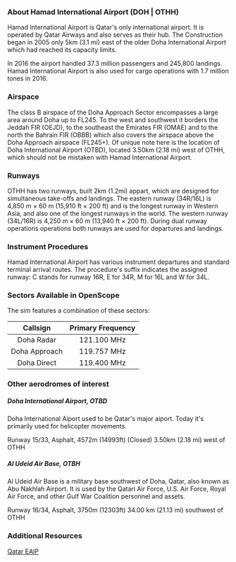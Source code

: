 ### About Hamad International Airport (DOH | OTHH)
Hamad International Airport is Qatar's only international airport. It is operated by Qatar Airways and also serves as their hub.
The Construction began in 2005 only 5km (3.1 mi) east of the older Doha International Airport which had reached its capacity limits.

In 2016 the airport handled 37.3 million passengers and 245,800 landings. Hamad International Airport is also used for cargo operations with 1.7 million tones in 2016.


### Airspace
The class B airspace of the Doha Approach Sector encompasses a large area around Doha up to FL245. To the west and southwest it borders the Jeddah FIR (OEJD), to the southeast the Emirates FIR (OMAE) and to the north the Bahrain FIR (OBBB) which also covers the airspace above the Doha Approach airspace (FL245+).
Of unique note here is the location of Doha International Airport (OTBD), located 3.50km (2.18 mi) west of OTHH, which should not be mistaken with Hamad International Airport.


### Runways
OTHH has two runways, built 2km (1.2mi) appart, which are designed for simultaneous take-offs and landings. The eastern runway (34R/16L) is 4,850 m × 60 m (15,910 ft × 200 ft) and is the longest runway in Western Asia, and also one of the longest runways in the world. The western runway (34L/16R) is 4,250 m × 60 m (13,940 ft × 200 ft). During dual runway operations operations both runways are used for departures and landings.


### Instrument Procedures
Hamad International Airport has various instrument departures and standard terminal arrival routes.
The procedure's suffix indicates the assigned runway: C stands for runway 16R, E for 34R, M for 16L and W for 34L.


### Sectors Available in OpenScope
The sim features a combination of these sectors:

|     Callsign     | Primary Frequency |
|:----------------:|:-----------------:|
|   Doha Radar     |    121.100 MHz    |
|   Doha Approach  |    119.757 MHz    |
|   Doha Direct    |    119.400 MHz    |


### Other aerodromes of interest

##### Doha International Airport, OTBD
Doha International Aiport used to be Qatar's major aiport. Today it's primarily used for helicopter movements.

Runway 15/33, Asphalt, 4572m (14993ft) (Closed)
3.50km (2.18 mi) west of OTHH

##### Al Udeid Air Base, OTBH
Al Udeid Air Base is a military base southwest of Doha, Qatar, also known as Abu Nakhlah Airport.
It is used by the Qatari Air Force, U.S. Air Force, Royal Air Force, and other Gulf War Coalition personnel and assets.

Runway 16/34, Asphalt, 3750m (12303ft)
34.00 km (21.13 mi) southwest of OTHH


### Additional Resources
[Qatar EAIP](https://www.aim.gov.qa/eaip/2018-02-01-AIRAC/html/index-en-GB.html)
